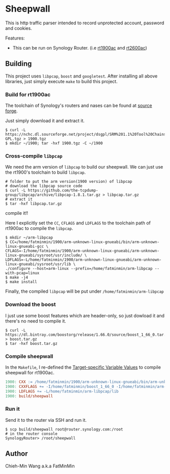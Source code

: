 # Sheepwall

This is http traffic parser intended to record unprotected account, password and cookies.

Features:
- This can be run on Synology Router. (i.e [rt1900ac](https://www.synology.com/en-global/products/RT1900ac) and [rt2600ac](https://www.synology.com/en-global/products/RT2600ac))

## Building

This project uses `libpcap`, `boost` and `googletest`. After installing all above libraries, just simply execute `make` to build this project.

### Build for rt1900ac

The toolchain of Synology's routers and nases can be found at [source
forge](https://sourceforge.net/projects/dsgpl/?source=navbar).

Just simply download it and extract it.

```
$ curl -L https://nchc.dl.sourceforge.net/project/dsgpl/SRM%201.1%20Tool%20Chains/BROADCOM%20NORTHSTARPLUS%20Linux%203.6.5/gcc493_glibc220_hard-GPL.tgz > 1900.tgz
$ mkdir ~/1900; tar -hxf 1900.tgz -C ~/1900
```

### Cross-compile `libpcap`

We need the arm version of `libpcap` to build our sheepwall. We can just use the rt1900's toolchain to build `libpcap`.

```
# folder to put the arm version(1900 version) of libpcap
# download the libpcap source code
$ curl -L https://github.com/the-tcpdump-group/libpcap/archive/libpcap-1.8.1.tar.gz > libpcap.tar.gz
# extract it
$ tar -hxf libpcap.tar.gz
```

compile it!!

Here I explicitly set the `CC`, `CFLAGS` and `LDFLAGS` to the toolchain path of rt1900ac to compile the `libpcap`.

```
$ mkdir ~/arm-libpcap
$ CC=/home/fatminmin/1900/arm-unknown-linux-gnueabi/bin/arm-unknown-linux-gnueabi-gcc \
CFLAGS=-I/home/fatminmin/1900/arm-unknown-linux-gnueabi/arm-unknown-linux-gnueabi/sysroot/usr/include/ \
LDFLAGS=-L/home/fatminmin/1900/arm-unknown-linux-gnueabi/arm-unknown-linux-gnueabi/sysroot/usr/lib \
./configure --host=arm-linux --prefix=/home/fatminmin/arm-libpcap --with-pcap=linux
$ make -j4
$ make install
```

Finally, the compiled `libpcap` will be put under `/home/fatminmin/arm-libpcap`

### Download the boost

I just use some boost features which are header-only, so just dowload it and there's no need to compile it.

```
$ curl -L https://dl.bintray.com/boostorg/release/1.66.0/source/boost_1_66_0.tar.gz > boost.tar.gz
$ tar -hxf boost.tar.gz
```

### Compile sheepwall

In the `Makefile`, I re-defined the [Target-specific Variable
Values](https://www.gnu.org/software/make/manual/html_node/Target_002dspecific.html) to compile sheepwall for rt1900ac.

```makefile
1900: CXX := /home/fatminmin/1900/arm-unknown-linux-gnueabi/bin/arm-unknown-linux-gnueabi-g++
1900: CXXFLAGS += -I/home/fatminmin/boost_1_66_0 -I/home/fatminmin/arm-libpcap/include
1900: LDFLAGS += -L/home/fatminmin/arm-libpcap/lib
1900: build/sheepwall
```

### Run it

Send it to the router via SSH and run it.

```
$ scp build/sheepwall root@router.synology.com:/root
# in the router console
SynologyRouter> /root/sheepwall
```

## Author

Chieh-Min Wang a.k.a FatMinMin

